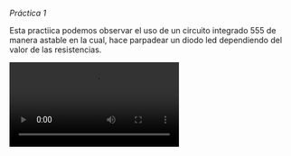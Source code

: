 *Práctica 1*

Esta practiica podemos observar el uso de un circuito integrado 555 de manera astable en la cual, hace parpadear un diodo led dependiendo del valor de las resistencias.

![video](recursos/videos/ProyectoIng_Pct1.mp4)

